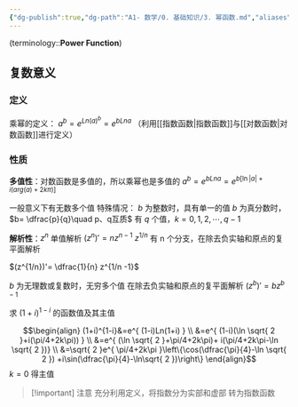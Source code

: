 ```yaml
---
{"dg-publish":true,"dg-path":"A1- 数学/0. 基础知识/3. 幂函数.md","aliases":["幂"],"permalink":"/A1- 数学/0. 基础知识/3. 幂函数/","dgPassFrontmatter":true,"noteIcon":"","created":"2024-05-21T15:20:28.171+08:00","updated":"2025-06-30T23:36:55.350+08:00"}
---
```


(terminology::**Power Function**)

## 复数意义
### 定义
乘幂的定义：
$a^{b}=e^{ Ln(a)^{b} }=e^{ bLn a }$
（利用[[指数函数\|指数函数]]与[[对数函数\|对数函数]]进行定义）

### 性质
**多值性**：对数函数是多值的，所以乘幂也是多值的
$a^{b}=e^{ bLna }=e^{ b[\ln |a|+i(arg(a)+2k\pi) ] }$

一般意义下有无数多个值
特殊情况：
$b$ 为整数时，具有单一的值
$b$ 为真分数时， $b= \dfrac{p}{q}\quad p、q互质$ 有 $q$ 个值，$k=0,1,2,\cdots,q-1$

**解析性**：$z^{n}$ 单值解析  $(z^{n})'=nz^{n-1}$
$z^{1/n}$  有 n 个分支，在除去负实轴和原点的复平面解析

$(z^{1/n})'= \dfrac{1}{n} z^{1/n -1}$

$b$  为无理数或复数时，无穷多个值
在除去负实轴和原点的复平面解析
$(z^{b})'=bz^{b-1}$


求 $(1+i)^{1-i}$ 的函数值及其主值

$$\begin{align}
(1+i)^{1-i}&=e^{ (1-i)Ln(1+i) } \\
&=e^{ (1-i)(\ln \sqrt{ 2 }+i(\pi/4+2k\pi)) } \\
&=e^{ (\ln \sqrt{ 2 }+\pi/4+2k\pi)+ i(\pi/4+2k\pi-\ln \sqrt{ 2 })} \\
&=\sqrt{ 2 }e^{ \pi/4+2k\pi }\left\{\cos(\dfrac{\pi}{4}-\ln \sqrt{ 2 }) +i\sin(\dfrac{\pi}{4}-\ln\sqrt{ 2 })\right\}
\end{align}$$
$k=0$ 得主值


>[!important] 注意
>充分利用定义，将指数分为实部和虚部
>转为指数函数

